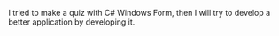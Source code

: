 I tried to make a quiz with C# Windows Form, then I will try to develop a better application by developing it.
